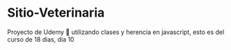 # Sitio-Veterinaria
Proyecto de Udemy 💜 utilizando clases y herencia en javascript, esto es del curso de 18 dias, dia 10
